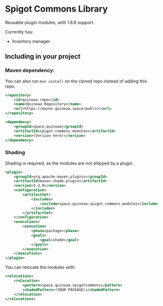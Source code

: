 # Spigot Commons Library

Reusable plugin modules, with 1.8.8 support.

Currently has:
- Inventory manager

## Including in your project

### Maven dependency:

You can also run `mvn install` on the cloned repo instead of adding this repo.

```xml
<repository>
	<id>quinoaa-repo</id>
	<name>Quinoaa Repository</name>
	<url>https://maven.quinoaa.space/public</url>
</repository>
```

```xml
<dependency>
	<groupId>space.quinoaa</groupId>
	<artifactId>spigot-commons.modules</artifactId>
	<version>(Version here)</version>
</dependency>
```

### Shading

Shading is required, as the modules are not shipped by a plugin.

```xml
<plugin>
	<groupId>org.apache.maven.plugins</groupId>
	<artifactId>maven-shade-plugin</artifactId>
	<version>3.3.0</version>
	<configuration>
		<artifactSet>
			<includes>
				<include>space.quinoaa:spigot-commons.modules</include>
			</includes>
		</artifactSet>
	</configuration>
	<executions>
		<execution>
			<phase>package</phase>
			<goals>
				<goal>shade</goal>
			</goals>
		</execution>
	</executions>
</plugin>
```

You can relocate the modules with:
```xml
<relocations>
	<relocation>
		<pattern>space.quinoaa.spigotcommons</pattern>
		<shadedPattern>(YOUR PACKAGE)</shadedPattern>
	</relocation>
</relocations>
```